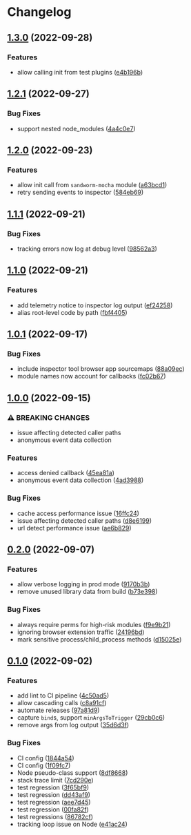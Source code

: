 # Changelog

## [1.3.0](https://github.com/sandworm-hq/sandworm-js/compare/sandworm-v1.2.1...sandworm-v1.3.0) (2022-09-28)


### Features

* allow calling init from test plugins ([e4b196b](https://github.com/sandworm-hq/sandworm-js/commit/e4b196b1bea4a43410e1b49f46bb0f344d479422))

## [1.2.1](https://github.com/sandworm-hq/sandworm-js/compare/sandworm-v1.2.0...sandworm-v1.2.1) (2022-09-27)


### Bug Fixes

* support nested node_modules ([4a4c0e7](https://github.com/sandworm-hq/sandworm-js/commit/4a4c0e7ef6cdf24ed21464a58f7b876133e68110))

## [1.2.0](https://github.com/sandworm-hq/sandworm-js/compare/sandworm-v1.1.1...sandworm-v1.2.0) (2022-09-23)


### Features

* allow init call from `sandworm-mocha` module ([a63bcd1](https://github.com/sandworm-hq/sandworm-js/commit/a63bcd1f43078e51ffe76d9d4ae555d13c924237))
* retry sending events to inspector ([584eb69](https://github.com/sandworm-hq/sandworm-js/commit/584eb697bd113f40bf7433eca1ab21e79083ebe3))

## [1.1.1](https://github.com/sandworm-hq/sandworm-js/compare/sandworm-v1.1.0...sandworm-v1.1.1) (2022-09-21)


### Bug Fixes

* tracking errors now log at debug level ([98562a3](https://github.com/sandworm-hq/sandworm-js/commit/98562a35c8e0ff69df18fa1503333711fec42d00))

## [1.1.0](https://github.com/sandworm-hq/sandworm-js/compare/sandworm-v1.0.1...sandworm-v1.1.0) (2022-09-21)


### Features

* add telemetry notice to inspector log output ([ef24258](https://github.com/sandworm-hq/sandworm-js/commit/ef24258639649aef084db179d140cc228d30ab70))
* alias root-level code by path ([fbf4405](https://github.com/sandworm-hq/sandworm-js/commit/fbf4405004481a9d643fb6d1389493948d421011))

## [1.0.1](https://github.com/sandworm-hq/sandworm-js/compare/sandworm-v1.0.0...sandworm-v1.0.1) (2022-09-17)


### Bug Fixes

* include inspector tool browser app sourcemaps ([88a09ec](https://github.com/sandworm-hq/sandworm-js/commit/88a09ec3fa9b3d959a4185e5d01bb9f248d6e184))
* module names now account for callbacks ([fc02b67](https://github.com/sandworm-hq/sandworm-js/commit/fc02b67dadb7915869de2c9994fbd84689cf0b8e))

## [1.0.0](https://github.com/sandworm-hq/sandworm-js/compare/sandworm-v0.2.0...sandworm-v1.0.0) (2022-09-15)


### ⚠ BREAKING CHANGES

* issue affecting detected caller paths
* anonymous event data collection

### Features

* access denied callback ([45ea81a](https://github.com/sandworm-hq/sandworm-js/commit/45ea81ab652fe2bc28d2905cf575e8e993505bc0))
* anonymous event data collection ([4ad3988](https://github.com/sandworm-hq/sandworm-js/commit/4ad3988e64890c87131fdb811e53838e507425d0))


### Bug Fixes

* cache access performance issue ([16ffc24](https://github.com/sandworm-hq/sandworm-js/commit/16ffc242f5aa860c158ea800eeb6c3cd7da3471a))
* issue affecting detected caller paths ([d8e6199](https://github.com/sandworm-hq/sandworm-js/commit/d8e61997928e3cd52a6c0207eb8ea73b9e675ebe))
* url detect performance issue ([ae6b829](https://github.com/sandworm-hq/sandworm-js/commit/ae6b829842b852645e389efac3647763c59fbfd3))

## [0.2.0](https://github.com/sandworm-hq/sandworm-js/compare/sandworm-v0.1.0...sandworm-v0.2.0) (2022-09-07)


### Features

* allow verbose logging in prod mode ([9170b3b](https://github.com/sandworm-hq/sandworm-js/commit/9170b3b843f63e05ed192fa4ebb00e7738a39999))
* remove unused library data from build ([b73e398](https://github.com/sandworm-hq/sandworm-js/commit/b73e39814cb39178028c692a1a1a23c5b2548522))


### Bug Fixes

* always require perms for high-risk modules ([f9e9b21](https://github.com/sandworm-hq/sandworm-js/commit/f9e9b213be5a92958eb26a2117c2406dfdd1f981))
* ignoring browser extension traffic ([24196bd](https://github.com/sandworm-hq/sandworm-js/commit/24196bd74d6a6b930f164aa2c41eae32751023bb))
* mark sensitive process/child_process methods ([d15025e](https://github.com/sandworm-hq/sandworm-js/commit/d15025e2b2b348f62e10ccc7b3b2e37d618e670d))

## [0.1.0](https://github.com/sandworm-hq/sandworm-js/compare/sandworm-v0.0.1...sandworm-v0.1.0) (2022-09-02)


### Features

* add lint to CI pipeline ([4c50ad5](https://github.com/sandworm-hq/sandworm-js/commit/4c50ad5c40550d3305ce3656c7f00b05f5d79756))
* allow cascading calls ([c8a91cf](https://github.com/sandworm-hq/sandworm-js/commit/c8a91cfa1d640a7124a92f7f300bd08e27f4061c))
* automate releases ([97a81d9](https://github.com/sandworm-hq/sandworm-js/commit/97a81d9e21f5fbd5a23f3a92d8397c7d47d079b7))
* capture `bind`s, support `minArgsToTrigger` ([29cb0c6](https://github.com/sandworm-hq/sandworm-js/commit/29cb0c6b106b898a012948f0d1a8c7c26595011f))
* remove args from log output ([35d6d3f](https://github.com/sandworm-hq/sandworm-js/commit/35d6d3f7f95627b8b8548a3d4740ea02d638b1e3))


### Bug Fixes

* CI config ([1844a54](https://github.com/sandworm-hq/sandworm-js/commit/1844a5433f555721662f62f8f013fdcef6c7ac39))
* CI config ([1f09fc7](https://github.com/sandworm-hq/sandworm-js/commit/1f09fc79c901e3fcadaa10ab72e3d55e90435417))
* Node pseudo-class support ([8df8668](https://github.com/sandworm-hq/sandworm-js/commit/8df86684e890013db39467fccd4950a3680b89e2))
* stack trace limit ([7cd290e](https://github.com/sandworm-hq/sandworm-js/commit/7cd290e794b7336fd575e156729b1fa800776b04))
* test regression ([3f65bf9](https://github.com/sandworm-hq/sandworm-js/commit/3f65bf9dbf12b1204f0df62247ed31ad48d68683))
* test regression ([dd43af9](https://github.com/sandworm-hq/sandworm-js/commit/dd43af99b37b3233c3afcfe7ad6ad7e514d00b50))
* test regression ([aee7d45](https://github.com/sandworm-hq/sandworm-js/commit/aee7d45ef597c0124559790dd5f2509e40117e4b))
* test regression ([00fa82f](https://github.com/sandworm-hq/sandworm-js/commit/00fa82f4cb5df666d54062e7351b6eec96e33324))
* test regressions ([86782cf](https://github.com/sandworm-hq/sandworm-js/commit/86782cf3afbd977dee64d66650893d9cba819621))
* tracking loop issue on Node ([e41ac24](https://github.com/sandworm-hq/sandworm-js/commit/e41ac2414de643376634836c19f4ba7b4d44a96f))
